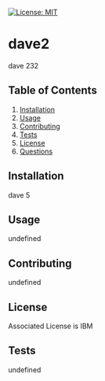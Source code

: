 [![License: MIT](https://img.shields.io/badge/License-MIT-yellow.svg)](https://opensource.org/licenses/MIT)
# dave2
  
dave 232

## Table of Contents
1. [Installation](#installation)
2. [Usage](#usage)
3. [Contributing](#contributing)
4. [Tests](#tests)
5. [License](#license)
6. [Questions](#questions)
  
## Installation

dave 5

## Usage

undefined

## Contributing

undefined

## License

Associated License is IBM

## Tests

undefined

